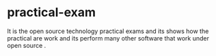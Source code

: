 # practical-exam
It is the open source technology practical exams and its shows how the practical are work and its perform many other software that work under open source .
